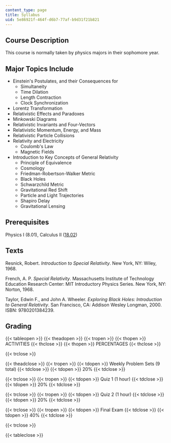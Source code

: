 ```yaml
---
content_type: page
title: Syllabus
uid: 5e86921f-464f-d6b7-77af-b9d31f21b821
---
```


Course Description
------------------

This course is normally taken by physics majors in their sophomore year.

Major Topics Include
--------------------

*   Einstein's Postulates, and their Consequences for
    *   Simultaneity
    *   Time Dilation
    *   Length Contraction
    *   Clock Synchronization
*   Lorentz Transformation
*   Relativistic Effects and Paradoxes
*   Minkowski Diagrams
*   Relativistic Invariants and Four-Vectors
*   Relativistic Momentum, Energy, and Mass
*   Relativistic Particle Collisions
*   Relativity and Electricity
    *   Coulomb's Law
    *   Magnetic Fields
*   Introduction to Key Concepts of General Relativity
    *   Principle of Equivalence
    *   Cosmology
    *   Friedman-Robertson-Walker Metric
    *   Black Holes
    *   Schwarzchild Metric
    *   Gravitational Red Shift
    *   Particle and Light Trajectories
    *   Shapiro Delay
    *   Gravitational Lensing

Prerequisites
-------------

Physics I (8.01), Calculus II ([18.02](/courses/18-02-multivariable-calculus-spring-2006))

Texts
-----

Resnick, Robert. _Introduction to Special Relativity_. New York, NY: Wiley, 1968.

French, A. P. _Special Relativity_. Massachusetts Institute of Technology Education Research Center: MIT Introductory Physics Series. New York, NY: Norton, 1968.

Taylor, Edwin F., and John A. Wheeler. _Exploring Black Holes: Introduction to General Relativity_. San Francisco, CA: Addison Wesley Longman, 2000. ISBN: 9780201384239.

Grading
-------

{{< tableopen >}}
{{< theadopen >}}
{{< tropen >}}
{{< thopen >}}
ACTIVITIES
{{< thclose >}}
{{< thopen >}}
PERCENTAGES
{{< thclose >}}

{{< trclose >}}

{{< theadclose >}}
{{< tropen >}}
{{< tdopen >}}
Weekly Problem Sets (9 total)
{{< tdclose >}}
{{< tdopen >}}
20%
{{< tdclose >}}

{{< trclose >}}
{{< tropen >}}
{{< tdopen >}}
Quiz 1 (1 hour)
{{< tdclose >}}
{{< tdopen >}}
20%
{{< tdclose >}}

{{< trclose >}}
{{< tropen >}}
{{< tdopen >}}
Quiz 2 (1 hour)
{{< tdclose >}}
{{< tdopen >}}
20%
{{< tdclose >}}

{{< trclose >}}
{{< tropen >}}
{{< tdopen >}}
Final Exam
{{< tdclose >}}
{{< tdopen >}}
40%
{{< tdclose >}}

{{< trclose >}}

{{< tableclose >}}